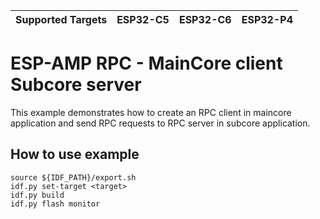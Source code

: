 | Supported Targets | ESP32-C5 | ESP32-C6 | ESP32-P4 |
| ----------------- | ----- | ----- | ----- |

# ESP-AMP RPC - MainCore client Subcore server

This example demonstrates how to create an RPC client in maincore application and send RPC requests to RPC server in subcore application.

## How to use example

``` shell
source ${IDF_PATH}/export.sh
idf.py set-target <target>
idf.py build
idf.py flash monitor
```
